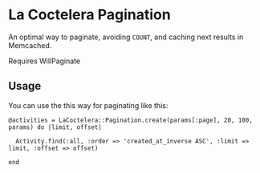# La Coctelera Pagination

An optimal way to paginate, avoiding `COUNT`, and caching next results in Memcached.

Requires WillPaginate

## Usage

You can use the this way for paginating like this:

    @activities = LaCoctelera::Pagination.create(params[:page], 20, 100, params) do |limit, offset|
    
      Activity.find(:all, :order => 'created_at_inverse ASC', :limit => limit, :offset => offset)
      
    end
    

